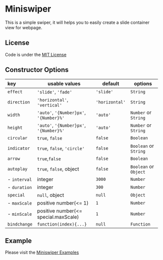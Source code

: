 # Miniswiper

This is a simple swiper, it will helps you to easily create a slide container view for webpage.


## License

Code is under the [MIT License](https://github.com/miniswiper/miniswiper/blob/master/LICENSE)


## Constructor Options

|key|usable values|default|options|
|:---|---|---|---|
|`effect`|`'slide'`, `'fade'`|`'slide'`|`String`|
|`direction`|`'horizontal'`, `'vertical'`|`'horizontal'`|`String`|
|`width`|`'auto'`, `'{Number}px'`, `'{Number}%'`|`'auto'`|`Number` or `String`|
|`height`|`'auto'`, `'{Number}px'`, `'{Number}%'`|`'auto'`|`Number` or `String`|
|`circular`|`true`, `false`|`false`|`Boolean`|
|`indicator`|`true`, `false`, `'circle'`|`false`|`Boolean` or `String`|
|`arrow`|`true`,`false`|`false`|`Boolean`|
|`autoplay`|`true`, `false`, object|`false`|`Boolean` or `Object`|
|- `interval`|integer|`3000`|`Number`|
|- `duration`|integer|`300`|`Number`|
|`special`|`null`, object|`null`|`Object`|
|- `maxScale`|positive number(<= 1)|`1`|`Number`|
|- `minScale`|positive number(<= special.maxScale)|`1`|`Number`|
|`bindchange`|`function(index){...}`|`null`|`Function`|


## Example

Please visit the [Miniswiper Examples](https://miniswiper.github.io/miniswiper/example/index.html)
